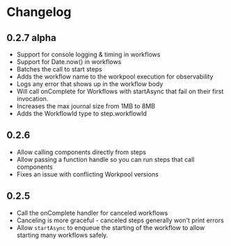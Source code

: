 # Changelog

## 0.2.7 alpha

- Support for console logging & timing in workflows
- Support for Date.now() in workflows
- Batches the call to start steps
- Adds the workflow name to the workpool execution for observability
- Logs any error that shows up in the workflow body
- Will call onComplete for Workflows with startAsync that fail
  on their first invocation.
- Increases the max journal size from 1MB to 8MB
- Adds the WorkflowId type to step.workflowId

## 0.2.6

- Allow calling components directly from steps
- Allow passing a function handle so you can run steps that call components
- Fixes an issue with conflicting Workpool versions

## 0.2.5

- Call the onComplete handler for canceled workflows
- Canceling is more graceful - canceled steps generally won't print errors
- Allow `startAsync` to enqueue the starting of the workflow
  to allow starting many workflows safely.
